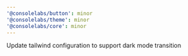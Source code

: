 ```yaml
---
'@consolelabs/button': minor
'@consolelabs/theme': minor
'@consolelabs/core': minor
---
```


Update tailwind configuration to support dark mode transition
